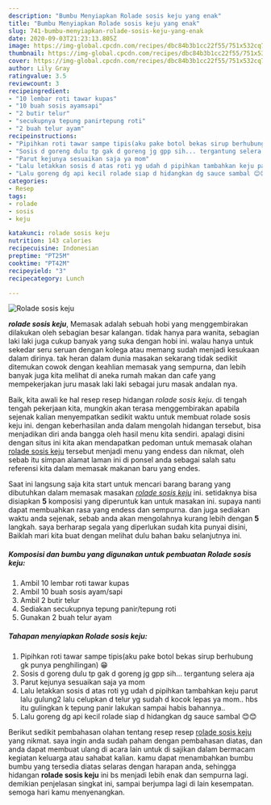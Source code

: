 ```yaml
---
description: "Bumbu Menyiapkan Rolade sosis keju yang enak"
title: "Bumbu Menyiapkan Rolade sosis keju yang enak"
slug: 741-bumbu-menyiapkan-rolade-sosis-keju-yang-enak
date: 2020-09-03T21:23:13.805Z
image: https://img-global.cpcdn.com/recipes/dbc84b3b1cc22f55/751x532cq70/rolade-sosis-keju-foto-resep-utama.jpg
thumbnail: https://img-global.cpcdn.com/recipes/dbc84b3b1cc22f55/751x532cq70/rolade-sosis-keju-foto-resep-utama.jpg
cover: https://img-global.cpcdn.com/recipes/dbc84b3b1cc22f55/751x532cq70/rolade-sosis-keju-foto-resep-utama.jpg
author: Lily Gray
ratingvalue: 3.5
reviewcount: 3
recipeingredient:
- "10 lembar roti tawar kupas"
- "10 buah sosis ayamsapi"
- "2 butir telur"
- "secukupnya tepung panirtepung roti"
- "2 buah telur ayam"
recipeinstructions:
- "Pipihkan roti tawar sampe tipis(aku pake botol bekas sirup berhubung gk punya penghilingan) 😁"
- "Sosis d goreng dulu tp gak d goreng jg gpp sih... tergantung selera aja"
- "Parut kejunya sesuaikan saja ya mom"
- "Lalu letakkan sosis d atas roti yg udah d pipihkan tambahkan keju parut lalu gulung2 lalu celupkan d telur yg sudah d kocok lepas ya mom.. hbs itu gulingkan k tepung panir lakukan sampai habis bahannya.."
- "Lalu goreng dg api kecil rolade siap d hidangkan dg sauce sambal 😊😊"
categories:
- Resep
tags:
- rolade
- sosis
- keju

katakunci: rolade sosis keju 
nutrition: 143 calories
recipecuisine: Indonesian
preptime: "PT25M"
cooktime: "PT42M"
recipeyield: "3"
recipecategory: Lunch

---
```



![Rolade sosis keju](https://img-global.cpcdn.com/recipes/dbc84b3b1cc22f55/751x532cq70/rolade-sosis-keju-foto-resep-utama.jpg)

<b><i>rolade sosis keju</i></b>, Memasak adalah sebuah hobi yang menggembirakan dilakukan oleh sebagian besar kalangan. tidak hanya para wanita, sebagian laki laki juga cukup banyak yang suka dengan hobi ini. walau hanya untuk sekedar seru seruan dengan kolega atau memang sudah menjadi kesukaan dalam dirinya. tak heran dalam dunia masakan sekarang tidak sedikit ditemukan cowok dengan keahlian memasak yang sempurna, dan lebih banyak juga kita melihat di aneka rumah makan dan cafe yang mempekerjakan juru masak laki laki sebagai juru masak andalan nya.

Baik, kita awali ke hal resep resep hidangan <i>rolade sosis keju</i>. di tengah tengah pekerjaan kita, mungkin akan terasa menggembirakan apabila sejenak kalian menyempatkan sedikit waktu untuk membuat rolade sosis keju ini. dengan keberhasilan anda dalam mengolah hidangan tersebut, bisa menjadikan diri anda bangga oleh hasil menu kita sendiri. apalagi disini dengan situs ini kita akan mendapatkan pedoman untuk memasak olahan <u>rolade sosis keju</u> tersebut menjadi menu yang endess dan nikmat, oleh sebab itu simpan alamat laman ini di ponsel anda sebagai salah satu referensi kita dalam memasak makanan baru yang endes.




Saat ini langsung saja kita start untuk mencari barang barang yang dibutuhkan dalam memasak masakan <u><i>rolade sosis keju</i></u> ini. setidaknya bisa disiapkan <b>5</b> komposisi yang diperuntuk kan untuk masakan ini. supaya nanti dapat membuahkan rasa yang endess dan sempurna. dan juga sediakan waktu anda sejenak, sebab anda akan mengolahnya kurang lebih dengan <b>5</b> langkah. saya berharap segala yang diperlukan sudah kita punyai disini, Baiklah mari kita buat dengan melihat dulu bahan baku selanjutnya ini.

<!--inarticleads1-->

##### Komposisi dan bumbu yang digunakan untuk pembuatan Rolade sosis keju:

1. Ambil 10 lembar roti tawar kupas
1. Ambil 10 buah sosis ayam/sapi
1. Ambil 2 butir telur
1. Sediakan secukupnya tepung panir/tepung roti
1. Gunakan 2 buah telur ayam




<!--inarticleads2-->

##### Tahapan menyiapkan Rolade sosis keju:

1. Pipihkan roti tawar sampe tipis(aku pake botol bekas sirup berhubung gk punya penghilingan) 😁
1. Sosis d goreng dulu tp gak d goreng jg gpp sih... tergantung selera aja
1. Parut kejunya sesuaikan saja ya mom
1. Lalu letakkan sosis d atas roti yg udah d pipihkan tambahkan keju parut lalu gulung2 lalu celupkan d telur yg sudah d kocok lepas ya mom.. hbs itu gulingkan k tepung panir lakukan sampai habis bahannya..
1. Lalu goreng dg api kecil rolade siap d hidangkan dg sauce sambal 😊😊




Berikut sedikit pembahasan olahan tentang resep resep <u>rolade sosis keju</u> yang nikmat. saya ingin anda sudah paham dengan pembahasan diatas, dan anda dapat membuat ulang di acara lain untuk di sajikan dalam bermacam kegiatan keluarga atau sahabat kalian. kamu dapat menambahkan bumbu bumbu yang tersedia diatas selaras dengan harapan anda, sehingga hidangan <b>rolade sosis keju</b> ini bs menjadi lebih enak dan sempurna lagi. demikian penjelasan singkat ini, sampai berjumpa lagi di lain kesempatan. semoga hari kamu menyenangkan.
